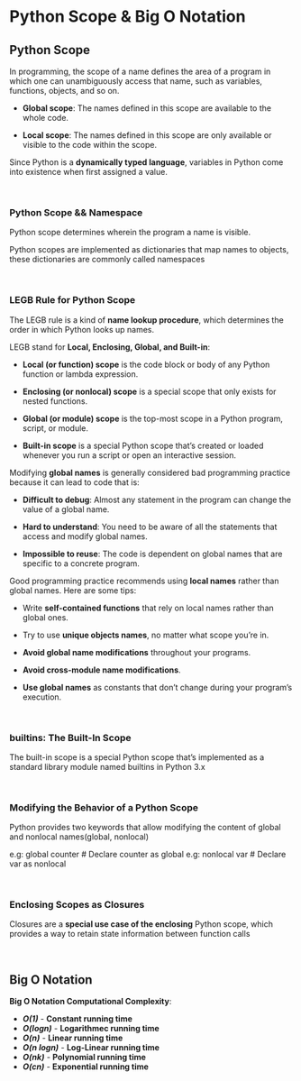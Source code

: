 # Python Scope & Big O Notation

## Python Scope

In programming, the scope of a name defines the area of a program in which one can unambiguously access that name, such as variables, functions, objects, and so on.

- **Global scope**: The names defined in this scope are available to the whole code.

- **Local scope**: The names defined in this scope are only available or visible to the code within the scope.

Since Python is a **dynamically typed language**, variables in Python come into existence when first assigned a value.

&nbsp;

### **Python Scope && Namespace**

Python scope determines wherein the program a name is visible.

Python scopes are implemented as dictionaries that map names to objects, these dictionaries are commonly called namespaces

&nbsp;

### **LEGB Rule for Python Scope**

The LEGB rule is a kind of **name lookup procedure**, which determines the order in which Python looks up names.

LEGB stand for **Local, Enclosing, Global, and Built-in**:

- **Local (or function) scope** is the code block or body of any Python function or lambda expression.

- **Enclosing (or nonlocal) scope** is a special scope that only exists for nested functions.

- **Global (or module) scope** is the top-most scope in a Python program, script, or module.

- **Built-in scope** is a special Python scope that’s created or loaded whenever you run a script or open an interactive session.

Modifying **global names** is generally considered bad programming practice because it can lead to code that is:

- **Difficult to debug**: Almost any statement in the program can change the value of a global name.

- **Hard to understand**: You need to be aware of all the statements that access and modify global names.

- **Impossible to reuse**: The code is dependent on global names that are specific to a concrete program.

Good programming practice recommends using **local names** rather than global names. Here are some tips:

- Write **self-contained functions** that rely on local names rather than global ones.

- Try to use **unique objects names**, no matter what scope you’re in.

- **Avoid global name modifications** throughout your programs.

- **Avoid cross-module name modifications**.

- **Use global names** as constants that don’t change during your program’s execution.

&nbsp;

### **builtins: The Built-In Scope**

The built-in scope is a special Python scope that’s implemented as a standard library module named builtins in Python 3.x

&nbsp;

### **Modifying the Behavior of a Python Scope**

Python provides two keywords that allow modifying the content of global and nonlocal names(global, nonlocal)

e.g: global counter # Declare counter as global
e.g: nonlocal var # Declare var as nonlocal

&nbsp;

### **Enclosing Scopes as Closures**

Closures are a **special use case of the enclosing** Python scope, which provides a way to retain state information between function calls

&nbsp;

## Big O Notation

**Big O Notation Computational Complexity**:

- **_O(1)_** - **Constant running time**
- **_O(logn)_** - **Logarithmec running time**
- **_O(n)_** - **Linear running time**
- **_O(n logn)_** - **Log-Linear running time**
- **_O(nk)_** - **Polynomial running time**
- **_O(cn)_** - **Exponential running time**
